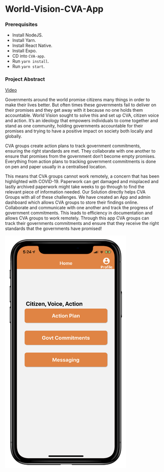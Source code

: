 # World-Vision-CVA-App

### Prerequisites

* Install NodeJS.
* Install Yarn.
* Install React Native.
* Install Expo.
* CD into `CVA-app`.
* Run `yarn install`.
* Run `yarn start`.

### Project Abstract 

[Video](https://video.wordpress.com/embed/meNpAekK?hd=0&autoPlay=0&permalink=0&loop=0)

Governments around the world promise citizens many things in order to make their lives
better. But often times these governments fail to deliver on their promises and they get
away with it because no one holds them accountable.
World Vision sought to solve this and set up CVA, citizen voice and action. It’s an ideology
that empowers individuals to come together and stand as one community, holding
governments accountable for their promises and trying to have a positive impact on society
both locally and globally.

CVA groups create action plans to track government commitments, ensuring the right
standards are met. They collaborate with one another to ensure that promises from the
government don’t become empty promises.
Everything from action plans to tracking government commitments is done on pen and
paper usually in a centralised location.

This means that CVA groups cannot work remotely, a concern that has been highlighted
with COVID-19. Paperwork can get damaged and misplaced and lastly archived paperwork
might take weeks to go through to find the relevant piece of information needed.
Our Solution directly helps CVA Groups with all of these challenges. We have created an App
and admin dashboard which allows CVA groups to store their findings online. Collaborate
and communicate with one another and track the progress of government commitments.
This leads to efficiency in documentation and allows CVA groups to work remotely. Through
this app CVA groups can track their governments commitments and ensure that they
receive the right standards that the governments have promised!

![homescreen](https://github.com/sasunts/World-Vision-CVA-App/blob/master/Screenshot%202020-06-19%20at%2020.14.34.png "HomeScreen")
